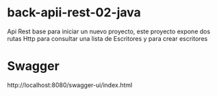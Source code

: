 # back-apii-rest-02-java
Api Rest base para iniciar un nuevo proyecto, este proyecto expone dos rutas Http para consultar una lista de Escritores y para crear escritores

# Swagger
http://localhost:8080/swagger-ui/index.html
